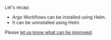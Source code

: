 Let's recap:

* Argo Workflows can be installed using Helm.
* It can be uninstalled using Helm

Please [let us know what can be improved](https://github.com/pipekit/argo-workflows-intro-course/issues).
